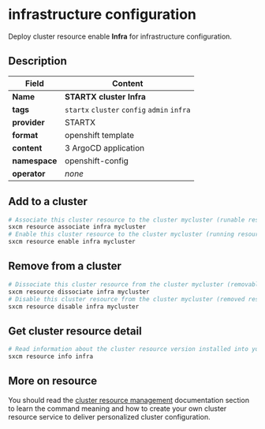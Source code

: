 # infrastructure configuration

Deploy cluster resource enable **Infra** for infrastructure configuration.

## Description

| Field         | Content                                     |
| ------------- | ------------------------------------------- |
| **Name**      | **STARTX cluster Infra**                    |
| **tags**      | `startx` `cluster` `config` `admin` `infra` |
| **provider**  | STARTX                                      |
| **format**    | openshift template                          |
| **content**   | 3 ArgoCD application                        |
| **namespace** | openshift-config                            |
| **operator**  | _none_                                      |

## Add to a cluster

```bash
# Associate this cluster resource to the cluster mycluster (runable resource)
sxcm resource associate infra mycluster
# Enable this cluster resource to the cluster mycluster (running resource)
sxcm resource enable infra mycluster
```

## Remove from a cluster

```bash
# Dissociate this cluster resource from the cluster mycluster (removable resource)
sxcm resource dissociate infra mycluster
# Disable this cluster resource from the cluster mycluster (removed resource)
sxcm resource disable infra mycluster
```

## Get cluster resource detail

```bash
# Read information about the cluster resource version installed into your host (local)
sxcm resource info infra
```

## More on resource

You should read the [cluster resource management](../../4-cluster-resources) documentation section to learn the command
meaning and how to create your own cluster resource service to deliver personalized cluster configuration.
